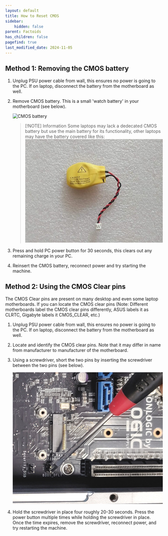 ```yaml
---
layout: default
title: How to Reset CMOS
sidebar:
    hidden: false
parent: Factoids
has_children: false
pagefind: true
last_modified_date: 2024-11-05
---
```




## Method 1: Removing the CMOS battery


1. Unplug PSU power cable from wall, this ensures no power is going to the PC. If on laptop, disconnect the battery from the motherboard as well.

2. Remove CMOS battery. This is a small 'watch battery' in your motherboard (see below).

	![CMOS battery](/assets/factoids/cmos.jpeg)

	 > [!NOTE] Information
	 > Some laptops may lack a dedecated CMOS battery but use the main battery for its functionality, other laptops may have the battery covered like this: ![laptop CMOS](/assets/cmos/cmos-laptop.jpg)
	


3. Press and hold PC power button for 30 seconds, this clears out any remaining charge in your PC.

4. Reinsert the CMOS battery, reconnect power and try starting the machine.

## Method 2: Using the CMOS Clear pins
The CMOS Clear pins are present on many desktop and even some laptop motherboards. If you can locate the CMOS clear pins (Note: Different motherboards label the CMOS clear pins differently, ASUS labels it as CLRTC, Gigabyte labels it CMOS_CLEAR, etc.)

1. Unplug PSU power cable from wall, this ensures no power is going to the PC. If on laptop, disconnect the battery from the motherboard as well.

2. Locate and identify the CMOS clear pins. Note that it may differ in name from manufacturer to manufacturer of the motherboard.

3. Using a screwdriver, short the two pins by inserting the screwdriver between the two pins (see below).

	![CMOS reset using screwdriver](/assets/factoids/cmos_screwdriver.png)

4. Hold the screwdriver in place four roughly 20-30 seconds. Press the power button multiple times while holding the screwdriver in place. Once the time expires, remove the screwdriver, reconnect power, and try restarting the machine.
